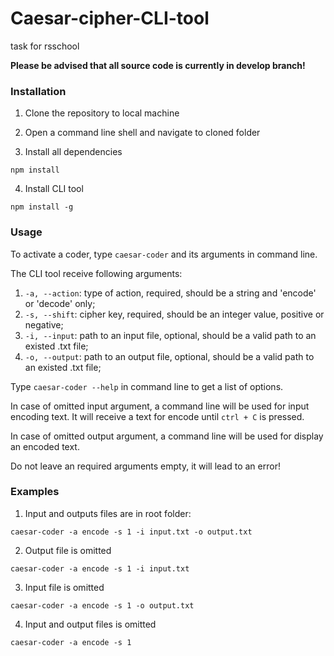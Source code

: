 # Caesar-cipher-CLI-tool
task for rsschool

__Please be advised that all source code is currently in develop branch!__

### Installation

1. Clone the repository to local machine

2. Open a command line shell and navigate to cloned folder

3. Install all dependencies

  ```npm install```

4. Install CLI tool

  ```npm install -g```

### Usage

To activate a coder, type ```caesar-coder``` and its arguments in command line.

The CLI tool receive following arguments:
 1. ```-a, --action```: type of action, required, should be a string and 'encode' or 'decode' only;
 2. ```-s, --shift```: cipher key, required, should be an integer value, positive or negative;
 3. ```-i, --input```: path to an input file, optional, should be a valid path to an existed .txt file;
 4. ```-o, --output```: path to an output file, optional, should be a valid path to an existed .txt file;

Type ```caesar-coder --help``` in command line to get a list of options.

In case of omitted input argument, a command line will be used for input encoding text. It will receive a text for encode until ```ctrl + C``` is pressed.

In case of omitted output argument, a command line will be used for display an encoded text.

Do not leave an required arguments empty, it will lead to an error!

### Examples

1. Input and outputs files are in root folder:

```caesar-coder -a encode -s 1 -i input.txt -o output.txt```

2. Output file is omitted

```caesar-coder -a encode -s 1 -i input.txt```

3. Input file is omitted

```caesar-coder -a encode -s 1 -o output.txt```

4. Input and output files is omitted

```caesar-coder -a encode -s 1```
